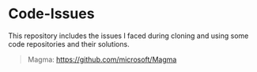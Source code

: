 # Code-Issues
This repository includes the issues I faced during cloning and using some code repositories and their solutions.

> Magma: https://github.com/microsoft/Magma
